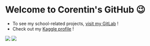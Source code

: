 # Welcome to Corentin's GitHub 😉

* To see my school-related projects, [visit my GitLab](https://gitlab.emse.fr/corentin.bouton) !
* Check out my [Kaggle profile](https://www.kaggle.com/corentinbouton) !

<a>
	<img src="https://github-readme-stats.vercel.app/api?username=corentinbouton&count_private=true&show_icons=true">
	<img src="https://github-readme-stats.vercel.app/api/top-langs/?username=corentinbouton">
</a>
